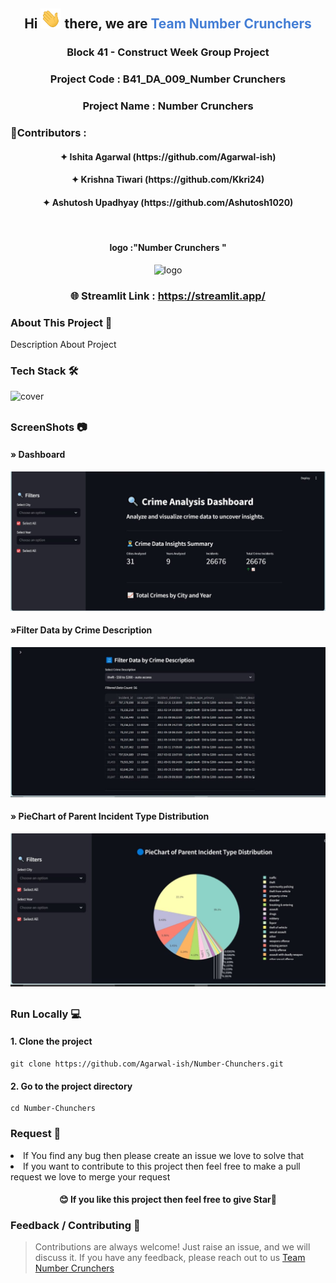 <div align="center">
<h2> Hi <img src="https://raw.githubusercontent.com/ABSphreak/ABSphreak/master/gifs/Hi.gif" width="33"> there, we are <span style="color: #447ED5">Team Number Crunchers</span></h2>
 
</div>

<div align="center">
       
 <h3>Block 41 - Construct Week Group Project</h3>
 <h3>Project Code : B41_DA_009_Number Crunchers </h3>
  <h3>Project Name : Number Crunchers</h3>
  
 </div>

<div align="center">
<h3 align="left">👷Contributors :</h3>

<h4>✦ Ishita Agarwal (https://github.com/Agarwal-ish) </h4>
<h4>✦ Krishna Tiwari (https://github.com/Kkri24) </h4>
<h4>✦ Ashutosh Upadhyay (https://github.com/Ashutosh1020) </h4>

</div>

<br/>
<div align="center">

 <h4>logo :"Number Crunchers "</h4>

![logo](https://)

 ### 🌐 Streamlit Link : https://streamlit.app/
 
 </div>


<h3 align="left"> About This Project 📖</h3>

 <div aling="left">

  <p>   Description About Project     </p>

  </div>

### Tech Stack 🛠
![cover](https://upload.wikimedia.org/wikipedia/commons/c/c3/Python-logo-notext.svg)

##

### ScreenShots 📷
<h4>» Dashboard </h4>


![Image](https://github.com/Agarwal-ish/Number-Chunchers/blob/main/images/img7.jpg)

 
 <h4>»Filter Data by Crime Description </h4>
 
 ![ Image ](https://github.com/Agarwal-ish/Number-Chunchers/blob/main/images/img6.jpg)


 
   <h4>» PieChart of Parent Incident Type Distribution </h4>
  
![ Image ](https://github.com/Agarwal-ish/Number-Chunchers/blob/main/images/img2.jpg)

 
 ##

 ### Run Locally  💻

<h4>1. Clone the project </h4>

```
git clone https://github.com/Agarwal-ish/Number-Chunchers.git

```
<h4>2. Go to the project directory </h4> 

```
cd Number-Chunchers
```

### Request  🤗
<div>
<li>If You find any bug then please create an issue we love to solve that</li>
<li>If you want to contribute to this project then feel free to make a pull request we love to merge your request</li>
 </div>
   
  <div align="center">
   <h4>  😊 If you like this project then feel free to give Star🌟</h4>
   </div>
  
 ### Feedback / Contributing 🤝
 > Contributions are always welcome! Just raise an issue, and we will discuss it.
  > If you have any feedback, please reach out to us <a href="mailto: uashutosh309@gmail.com">Team Number Crunchers</a>


 
